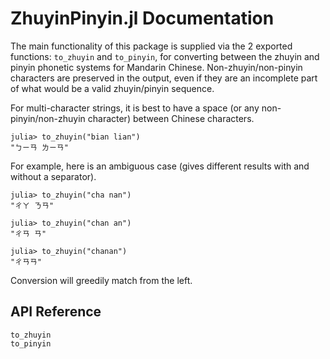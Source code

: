 # ZhuyinPinyin.jl Documentation
The main functionality of this package is supplied via the 2 exported functions: `to_zhuyin` and `to_pinyin`, for converting between the zhuyin and pinyin phonetic systems for Mandarin Chinese. Non-zhuyin/non-pinyin characters are preserved in the output, even if they are an incomplete part of what would be a valid zhuyin/pinyin sequence.

For multi-character strings, it is best to have a space (or any non-pinyin/non-zhuyin character) between Chinese characters.

```julia-repl
julia> to_zhuyin("bian lian")
"ㄅㄧㄢ ㄌㄧㄢ"
```

For example, here is an ambiguous case (gives different results with and without a separator).
```julia-repl
julia> to_zhuyin("cha nan")
"ㄔㄚ ㄋㄢ"

julia> to_zhuyin("chan an")
"ㄔㄢ ㄢ"

julia> to_zhuyin("chanan")
"ㄔㄢㄢ"
```
Conversion will greedily match from the left.

## API Reference
```@docs
to_zhuyin
to_pinyin
```
